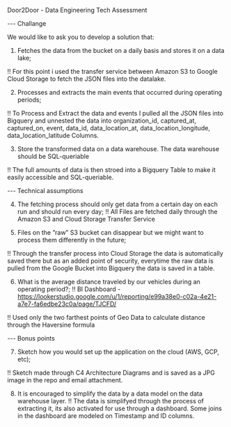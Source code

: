 Door2Door - Data Engineering Tech Assessment


--- Challange

We would like to ask you to develop a solution that:
1. Fetches the data from the bucket on a daily basis and stores it on a data lake;

!! For this point i used the transfer service between Amazon S3 to Google Cloud Storage to fetch the JSON files into the datalake. 

2. Processes and extracts the main events that occurred during operating periods;

!! To Process and Extract the data and events I pulled all the JSON files into Bigquery and unnested the data into 
organization_id, captured_at, captured_on, event, data_id, data_location_at, data_location_longitude, data_location_latitude Columns.


3. Store the transformed data on a data warehouse. The data warehouse should be SQL-queriable

!! The full amounts of data is then stroed into a Bigquery Table to make it easily accessible and SQL-queriable.

--- Technical assumptions

4. The fetching process should only get data from a certain day on each run and should run every day;
!! All Files are fetched daily through the Amazon S3 and Cloud Storage Transfer  Service

5. Files on the ”raw” S3 bucket can disappear but we might want to process them differently in the
future;

!! Through the transfer process into Cloud Storage the data is automatically saved there but as an added point of security, everytime the raw data is pulled from the Google Bucket into Bigquery the data is saved in a table. 

6. What is the average distance traveled by our vehicles during an operating period?;
!! BI Dashboard - https://lookerstudio.google.com/u/1/reporting/e99a38e0-c02a-4e21-a7e7-fa6edbe23c0a/page/TJCFD/ 

!! Used only the two farthest points of Geo Data to calculate distance through the Haversine formula

--- Bonus points

7. Sketch how you would set up the application on the cloud (AWS, GCP, etc);


!! Sketch made through C4 Architecture Diagrams and is saved as a JPG image in the repo and email attachment.

8. It is encouraged to simplify the data by a data model on the data warehouse layer.
!! The data is simplifyed through the process of extracting it, its also activated for use through a dashboard.
Some joins in the dashboard are modeled on Timestamp and ID columns.
